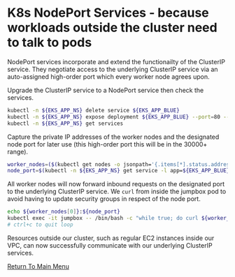 # K8s NodePort Services - because workloads outside the cluster need to talk to pods

NodePort services incorporate and extend the functionailty of the ClusterIP service.
They negotiate access to the underlying ClusterIP service via an auto-assigned high-order port which every worker node agrees upon.

Upgrade the ClusterIP service to a NodePort service then check the services.
```bash
kubectl -n ${EKS_APP_NS} delete service ${EKS_APP_BLUE}
kubectl -n ${EKS_APP_NS} expose deployment ${EKS_APP_BLUE} --port=80 --type=NodePort # this will auto-assign a high-order port on ALL worker nodes
kubectl -n ${EKS_APP_NS} get services
```

Capture the private IP addresses of the worker nodes and the designated node port for later use (this high-order port this will be in the 30000+ range).
```bash
worker_nodes=($(kubectl get nodes -o jsonpath='{.items[*].status.addresses[?(@.type=="InternalIP")].address}'))
node_port=$(kubectl -n ${EKS_APP_NS} get service -l app=${EKS_APP_BLUE} -o jsonpath='{.items[0].spec.ports[0].nodePort}')
```

All worker nodes will now forward inbound requests on the designated port to the underlying ClusterIP service.
We `curl` from inside the jumpbox pod to avoid having to update security groups in respect of the node port.
```bash
echo ${worker_nodes[0]}:${node_port}
kubectl exec -it jumpbox -- /bin/bash -c "while true; do curl ${worker_nodes[0]}:${node_port}; done"
# ctrl+c to quit loop
```

Resources outside our cluster, such as regular EC2 instances inside our VPC, can now successfully communicate with our underlying ClusterIP services.

[Return To Main Menu](/README.md)

